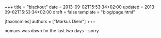 +++
title = "blackout"
date = 2013-09-02T15:53:34+02:00
updated = 2013-09-02T15:53:34+02:00
draft = false
template = "blog/page.html"

[taxonomies]
authors = ["Markus Diem"]
+++

nomacs was down for the last two days – sorry
